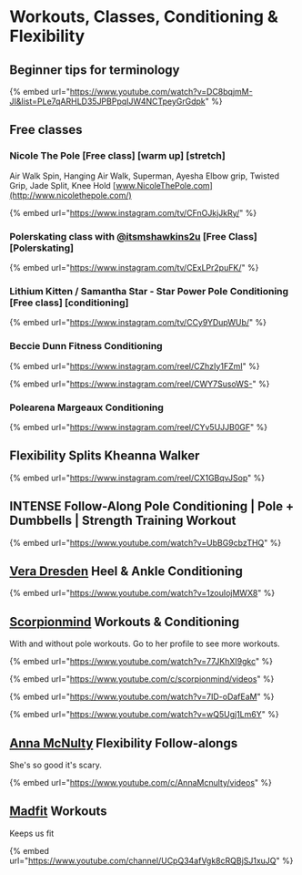 # Workouts, Classes, Conditioning & Flexibility

## Beginner tips for terminology

{% embed url="https://www.youtube.com/watch?v=DC8bqjmM-JI&list=PLe7qARHLD35JPBPpqIJW4NCTpeyGrGdpk" %}

## Free classes

### Nicole The Pole \[Free class] \[warm up] \[stretch]

Air Walk Spin, Hanging Air Walk, Superman, Ayesha Elbow grip, Twisted Grip, Jade Split, Knee Hold [www.NicoleThePole.com](http://www.nicolethepole.com/)

{% embed url="https://www.instagram.com/tv/CFnOJkjJkRy/" %}

### Polerskating class with [@itsmshawkins2u](https://www.instagram.com/itsmshawkins2u/) \[Free Class] \[Polerskating]&#x20;

{% embed url="https://www.instagram.com/tv/CExLPr2puFK/" %}

### Lithium Kitten / Samantha Star - Star Power Pole Conditioning \[Free class] \[conditioning]

{% embed url="https://www.instagram.com/tv/CCy9YDupWUb/" %}

### Beccie Dunn Fitness Conditioning

{% embed url="https://www.instagram.com/reel/CZhzIy1FZmI" %}

{% embed url="https://www.instagram.com/reel/CWY7SusoWS-" %}

### Polearena Margeaux Conditioning

{% embed url="https://www.instagram.com/reel/CYv5UJJB0GF" %}

## Flexibility Splits Kheanna Walker

{% embed url="https://www.instagram.com/reel/CX1GBqvJSop" %}

## INTENSE Follow-Along Pole Conditioning | Pole + Dumbbells | Strength Training Workout

{% embed url="https://www.youtube.com/watch?v=UbBG9cbzTHQ" %}

## [Vera Dresden](https://www.youtube.com/channel/UCuvXe6DwJ8FxIuZbYaZOyjA) Heel & Ankle Conditioning

{% embed url="https://www.youtube.com/watch?v=1zouIojMWX8" %}

## [Scorpionmind](https://www.youtube.com/c/scorpionmind) Workouts & Conditioning

With and without pole workouts. Go to her profile to see more workouts.

{% embed url="https://www.youtube.com/watch?v=77JKhXI9gkc" %}

{% embed url="https://www.youtube.com/c/scorpionmind/videos" %}

{% embed url="https://www.youtube.com/watch?v=7ID-oDafEaM" %}

{% embed url="https://www.youtube.com/watch?v=wQ5Ugj1Lm6Y" %}

## [Anna McNulty](https://www.youtube.com/c/AnnaMcnulty) Flexibility Follow-alongs

She's so good it's scary.

{% embed url="https://www.youtube.com/c/AnnaMcnulty/videos" %}

## [Madfit](https://www.youtube.com/channel/UCpQ34afVgk8cRQBjSJ1xuJQ) Workouts

Keeps us fit

{% embed url="https://www.youtube.com/channel/UCpQ34afVgk8cRQBjSJ1xuJQ" %}
